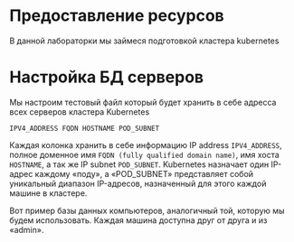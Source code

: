 # Предоставление ресурсов
В данной лабораторки мы займеся подготовкой кластера kubernetes
# Настройка БД серверов
Мы настроим тестовый файл который будет хранить в себе адресса всех серверов кластера Kubernetes
~~~
IPV4_ADDRESS FQDN HOSTNAME POD_SUBNET
~~~
Каждая колонка хранить в себе информацию IP address `IPV4_ADDRESS`, полное доменное имя `FQDN (fully qualified domain name)`, имя хоста `HOSTNAME`, а так же IP subnet `POD_SUBNET`. Kubernetes назначает один IP-адрес каждому «поду», а «POD_SUBNET» представляет собой уникальный диапазон IP-адресов, назначенный для этого каждой машине в кластере.

Вот пример базы данных компьютеров, аналогичный той, которую мы будем использовать. Каждая машина доступна друг от друга и из «admin».
